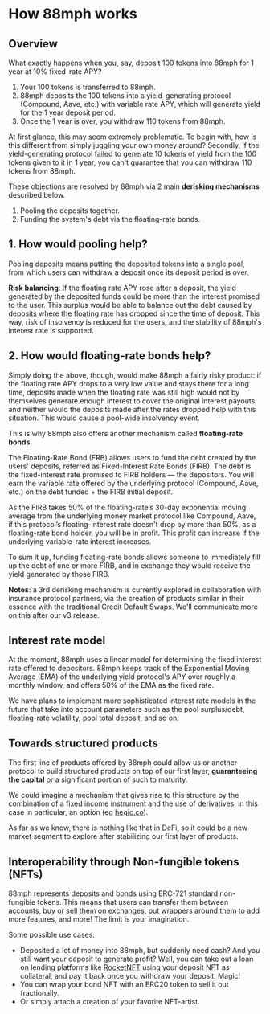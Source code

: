 # How 88mph works

## Overview

What exactly happens when you, say, deposit 100 tokens into 88mph for 1 year at 10% fixed-rate APY?

1. Your 100 tokens is transferred to 88mph.
2. 88mph deposits the 100 tokens into a yield-generating protocol (Compound, Aave, etc.) with variable rate APY, which will generate yield for the 1 year deposit period.
3. Once the 1 year is over, you withdraw 110 tokens from 88mph.

At first glance, this may seem extremely problematic. To begin with, how is this different from simply juggling your own money around? Secondly, if the yield-generating protocol failed to generate 10 tokens of yield from the 100 tokens given to it in 1 year, you can't guarantee that you can withdraw 110 tokens from 88mph.

These objections are resolved by 88mph via 2 main **derisking mechanisms** described below.

1. Pooling the deposits together.
2. Funding the system's debt via the floating-rate bonds.

## 1. How would pooling help?

Pooling deposits means putting the deposited tokens into a single pool, from which users can withdraw a deposit once its deposit period is over.

**Risk balancing**: If the floating rate APY rose after a deposit, the yield generated by the deposited funds could be more than the interest promised to the user. This surplus would be able to balance out the debt caused by deposits where the floating rate has dropped since the time of deposit. This way, risk of insolvency is reduced for the users, and the stability of 88mph's interest rate is supported.

##  2. How would floating-rate bonds help?

Simply doing the above, though, would make 88mph a fairly risky product: if the floating rate APY drops to a very low value and stays there for a long time, deposits made when the floating rate was still high would not by themselves generate enough interest to cover the original interest payouts, and neither would the deposits made after the rates dropped help with this situation. This would cause a pool-wide insolvency event.

This is why 88mph also offers another mechanism called **floating-rate bonds**. 

The Floating-Rate Bond (FRB) allows users to fund the debt created by the users' deposits, referred as Fixed-Interest Rate Bonds (FIRB). The debt is the fixed-interest rate promised to FIRB holders — the depositors. You will earn the variable rate offered by the underlying protocol (Compound, Aave, etc.) on the debt funded + the FIRB initial deposit.

As the FIRB takes 50% of the floating-rate’s 30-day exponential moving average from the underlying money market protocol like Compound, Aave, if this protocol’s floating-interest rate doesn't drop by more than 50%, as a floating-rate bond holder, you will be in profit. This profit can increase if the underlying variable-rate interest increases.

To sum it up, funding floating-rate bonds allows someone to immediately fill up the debt of one or more FIRB, and in exchange they would receive the yield generated by those FIRB.

**Notes**: a 3rd derisking mechanism is currently explored in collaboration with insurance protocol partners, via the creation of products similar in their essence with the traditional Credit Default Swaps. We'll communicate more on this after our v3 release.


## Interest rate model

At the moment, 88mph uses a linear model for determining the fixed interest rate offered to depositors. 88mph keeps track of the Exponential Moving Average (EMA) of the underlying yield protocol's APY over roughly a monthly window, and offers 50% of the EMA as the fixed rate.

We have plans to implement more sophisticated interest rate models in the future that take into account parameters such as the pool surplus/debt, floating-rate volatility, pool total deposit, and so on.

## Towards structured products

The first line of products offered by 88mph could allow us or another protocol to build structured products on top of our first layer, **guaranteeing the capital** or a significant portion of such to maturity.

We could imagine a mechanism that gives rise to this structure by the combination of a fixed income instrument and the use of derivatives, in this case in particular, an option (eg [hegic.co](https://www.hegic.co)).

As far as we know, there is nothing like that in DeFi, so it could be a new market segment to explore after stabilizing our first layer of products.

## Interoperability through Non-fungible tokens (NFTs)

88mph represents deposits and bonds using ERC-721 standard non-fungible tokens. This means that users can transfer them between accounts, buy or sell them on exchanges, put wrappers around them to add more features, and more! The limit is your imagination.

Some possible use cases:

- Deposited a lot of money into 88mph, but suddenly need cash? And you still want your deposit to generate profit? Well, you can take out a loan on lending platforms like [RocketNFT](https://medium.com/@AlexMasmej/introducing-rocket-get-a-loan-against-your-nfts-f67b1b5738f0) using your deposit NFT as collateral, and pay it back once you withdraw your deposit. Magic!
- You can wrap your bond NFT with an ERC20 token to sell it out fractionally.
- Or simply attach a creation of your favorite NFT-artist.

